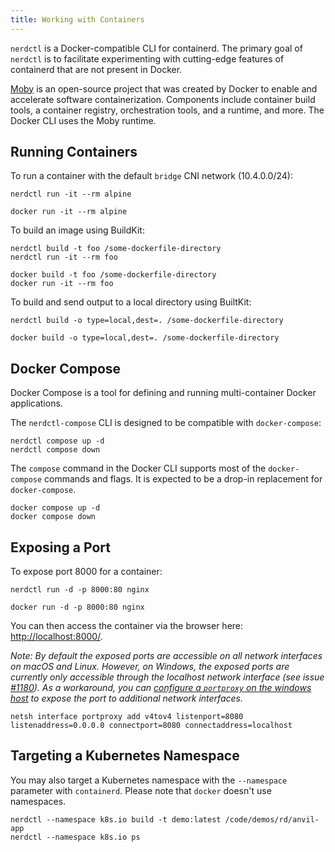 ```yaml
---
title: Working with Containers
---
```


<head>
  <link rel="canonical" href="https://docs.rancherdesktop.io/tutorials/working-with-containers"/>
</head>

`nerdctl` is a Docker-compatible CLI for containerd. The primary goal of `nerdctl` is to facilitate experimenting with cutting-edge features of containerd that are not present in Docker.

[Moby](https://github.com/moby/moby) is an open-source project that was created by Docker to enable and accelerate software containerization. Components include container build tools, a container registry, orchestration tools, and a runtime, and more. The Docker CLI uses the Moby runtime. 

## Running Containers

To run a container with the default `bridge` CNI network (10.4.0.0/24):

<Tabs groupId="container-runtime">
  <TabItem value="nerdctl" default>

```
nerdctl run -it --rm alpine
```

  </TabItem>
  <TabItem value="docker" default>

```
docker run -it --rm alpine
```
  </TabItem>
</Tabs>

To build an image using BuildKit:

<Tabs groupId="container-runtime">
  <TabItem value="nerdctl" default>

```
nerdctl build -t foo /some-dockerfile-directory
nerdctl run -it --rm foo
```

  </TabItem>
  <TabItem value="docker" default>

  ```
docker build -t foo /some-dockerfile-directory
docker run -it --rm foo
```
  </TabItem>
</Tabs>

To build and send output to a local directory using BuiltKit:

<Tabs groupId="container-runtime">
  <TabItem value="nerdctl" default>

```
nerdctl build -o type=local,dest=. /some-dockerfile-directory
```
  </TabItem>
  <TabItem value="docker" default>

```
docker build -o type=local,dest=. /some-dockerfile-directory
```
  </TabItem>
</Tabs>

## Docker Compose

Docker Compose is a tool for defining and running multi-container Docker applications. 

<Tabs groupId="container-runtime">
  <TabItem value="nerdctl" default>

The `nerdctl-compose` CLI is designed to be compatible with `docker-compose`:
```
nerdctl compose up -d
nerdctl compose down
```
  </TabItem>
  <TabItem value="docker">

The `compose` command in the Docker CLI supports most of the `docker-compose` commands and flags. It is expected to be a drop-in replacement for `docker-compose`.
```
docker compose up -d
docker compose down
```
  </TabItem>
</Tabs>

## Exposing a Port

To expose port 8000 for a container:

<Tabs groupId="container-runtime">
  <TabItem value="nerdctl" default>

```
nerdctl run -d -p 8000:80 nginx
```
  </TabItem>
  <TabItem value="docker" default>

```
docker run -d -p 8000:80 nginx
```
  </TabItem>
</Tabs>

You can then access the container via the browser here: [http://localhost:8000/](http://localhost:8000/).

*Note: By default the exposed ports are accessible on all network interfaces on macOS and Linux. However, on Windows, the exposed ports are currently only accessible through the localhost network interface (see issue [#1180](https://github.com/rancher-sandbox/rancher-desktop/issues/1180)).  As a workaround, you can [configure a `portproxy` on the windows host](https://github.com/rancher-sandbox/rancher-desktop/issues/1180#issuecomment-1005514200) to expose the port to additional network interfaces.*

```
netsh interface portproxy add v4tov4 listenport=8080 listenaddress=0.0.0.0 connectport=8080 connectaddress=localhost
```

## Targeting a Kubernetes Namespace

You may also target a Kubernetes namespace with the `--namespace` parameter with `containerd`. Please note that `docker` doesn't use namespaces.

<Tabs groupId="container-runtime">
  <TabItem value="nerdctl" default>

```
nerdctl --namespace k8s.io build -t demo:latest /code/demos/rd/anvil-app
nerdctl --namespace k8s.io ps
```

  </TabItem>
</Tabs>
